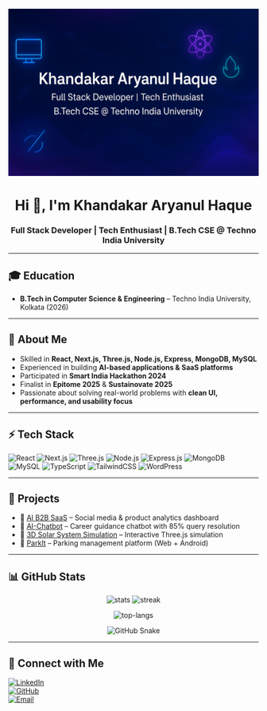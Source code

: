 <p align="center">
  <img src="assets/banner.png" alt="Banner" />
</p>

<h1 align="center">Hi 👋, I'm Khandakar Aryanul Haque</h1>
<h3 align="center">Full Stack Developer | Tech Enthusiast | B.Tech CSE @ Techno India University</h3>

---

## 🎓 Education
- **B.Tech in Computer Science & Engineering** – Techno India University, Kolkata (2026)

---

## 📝 About Me
- Skilled in **React, Next.js, Three.js, Node.js, Express, MongoDB, MySQL**
- Experienced in building **AI-based applications & SaaS platforms**
- Participated in **Smart India Hackathon 2024**
- Finalist in **Epitome 2025** & **Sustainovate 2025**
- Passionate about solving real-world problems with **clean UI, performance, and usability focus**

---

## ⚡ Tech Stack
![React](https://img.shields.io/badge/React-20232A?style=for-the-badge&logo=react&logoColor=61DAFB)
![Next.js](https://img.shields.io/badge/Next.js-000000?style=for-the-badge&logo=nextdotjs&logoColor=white)
![Three.js](https://img.shields.io/badge/Three.js-black?style=for-the-badge&logo=three.js&logoColor=white)
![Node.js](https://img.shields.io/badge/Node.js-43853D?style=for-the-badge&logo=node-dot-js&logoColor=white)
![Express.js](https://img.shields.io/badge/Express.js-404D59?style=for-the-badge)
![MongoDB](https://img.shields.io/badge/MongoDB-4EA94B?style=for-the-badge&logo=mongodb&logoColor=white)
![MySQL](https://img.shields.io/badge/MySQL-005C84?style=for-the-badge&logo=mysql&logoColor=white)
![TypeScript](https://img.shields.io/badge/TypeScript-007ACC?style=for-the-badge&logo=typescript&logoColor=white)
![TailwindCSS](https://img.shields.io/badge/Tailwind_CSS-38B2AC?style=for-the-badge&logo=tailwind-css&logoColor=white)
![WordPress](https://img.shields.io/badge/WordPress-21759B?style=for-the-badge&logo=wordpress&logoColor=white)

---

## 🚀 Projects
- 🔹 <a href="https://ai-b2b-saas.onrender.com" target="_blank" rel="noopener noreferrer">AI B2B SaaS</a> – Social media & product analytics dashboard  
- 🔹 <a href="https://frontend-chatbot-u7pk.onrender.com/" target="_blank" rel="noopener noreferrer">AI-Chatbot</a> – Career guidance chatbot with 85% query resolution  
- 🔹 <a href="https://aryanul.github.io/Solar-System-3JS/" target="_blank" rel="noopener noreferrer">3D Solar System Simulation</a> – Interactive Three.js simulation  
- 🔹 <a href="https://parkit-frontend.onrender.com/" target="_blank" rel="noopener noreferrer">ParkIt</a> – Parking management platform (Web + Android)

---

## 📊 GitHub Stats
<p align="center">
  <img src="https://github-readme-stats.vercel.app/api?username=aryanul&show_icons=true&theme=tokyonight" alt="stats" />
  <img src="https://streak-stats.demolab.com?user=aryanul&theme=tokyonight" alt="streak" />
</p>

<p align="center">
  <img src="https://github-readme-stats.vercel.app/api/top-langs/?username=aryanul&theme=tokyonight&layout=compact" alt="top-langs" />
</p>

<p align="center">
  <img src="https://raw.githubusercontent.com/aryanul/aryanul/output/github-contribution-grid-snake.svg" alt="GitHub Snake" />
</p>

---

## 🔗 Connect with Me
<a href="https://www.linkedin.com/in/khandakar-aryanul-haque" target="_blank" rel="noopener noreferrer">![LinkedIn](https://img.shields.io/badge/LinkedIn-0A66C2?style=for-the-badge&logo=linkedin&logoColor=white)</a>  
<a href="https://github.com/aryanul" target="_blank" rel="noopener noreferrer">![GitHub](https://img.shields.io/badge/GitHub-181717?style=for-the-badge&logo=github&logoColor=white)</a>  
<a href="mailto:aryanul2004@gmail.com" target="_blank" rel="noopener noreferrer">![Email](https://img.shields.io/badge/Email-D14836?style=for-the-badge&logo=gmail&logoColor=white)</a>
